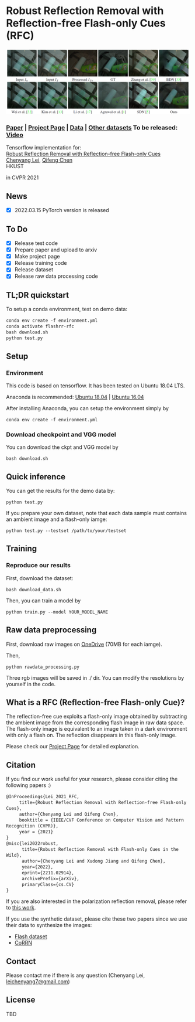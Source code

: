 # Robust Reflection Removal with Reflection-free Flash-only Cues (RFC)
<img src='example.jpg'/>

### [Paper](https://arxiv.org/pdf/2103.04273.pdf) | [Project Page](https://chenyanglei.github.io/flashrr_rfc/index.html) | [Data](https://hkustconnect-my.sharepoint.com/:u:/g/personal/cleiaa_connect_ust_hk/EWv1afaxrhFKlbT7iX0b8FMB8R1ZeNyUWRQM__A_SPkVGQ?e=8IbhE6) | [Other datasets](https://alexzhao-hugga.github.io/Real-World-Reflection-Removal/) To be released: [Video]()


Tensorflow implementation for: <br>
[Robust Reflection Removal with Reflection-free Flash-only Cues]()  
 [Chenyang Lei](https://chenyanglei.github.io/),
 [Qifeng Chen](https://cqf.io/) <br>
 HKUST
  
in CVPR 2021 
## News
- [x] 2022.03.15 PyTorch version is released

## To Do
- [x] Release test code
- [x] Prepare paper and upload to arxiv
- [x] Make project page
- [x] Release training code
- [x] Release dataset
- [x] Release raw data processing code

## TL;DR quickstart

To setup a conda environment, test on demo data:
```
conda env create -f environment.yml
conda activate flashrr-rfc
bash download.sh
python test.py
```

## Setup

### Environment
This code is based on tensorflow. It has been tested on Ubuntu 18.04 LTS.

Anaconda is recommended: [Ubuntu 18.04](https://www.digitalocean.com/community/tutorials/how-to-install-the-anaconda-python-distribution-on-ubuntu-18-04)
| [Ubuntu 16.04](https://www.digitalocean.com/community/tutorials/how-to-install-the-anaconda-python-distribution-on-ubuntu-16-04)

After installing Anaconda, you can setup the environment simply by

```
conda env create -f environment.yml
```

### Download checkpoint and VGG model

You can download the ckpt and VGG model by
```
bash download.sh
```

## Quick inference 
You can get the results for the demo data by:
```
python test.py
```

If you prepare your own dataset, note that each data sample must contains an ambient image and a flash-only iamge:
```
python test.py --testset /path/to/your/testset
```

## Training 
### Reproduce our results
First, download the dataset:
```
bash download_data.sh
```

Then, you can train a model by
```
python train.py --model YOUR_MODEL_NAME
```

## Raw data preprocessing
First, download raw images on [OneDrive](https://hkustconnect-my.sharepoint.com/:f:/g/personal/cleiaa_connect_ust_hk/EsIM67tInLtAoiWrVCQT1scBar8LO4BwfXJrZr5h0y4mDQ?e=NfDmdy) (70MB for each iamge).

Then, 
```
python rawdata_processing.py
```

Three rgb images will be saved in ./ dir. You can modify the resolutions by yourself in the code.

## What is a RFC (Reflection-free Flash-only Cue)?

The reflection-free cue exploits a flash-only image obtained by subtracting the ambient image from the corresponding flash image in raw data space. The flash-only image is equivalent to an image taken in a dark environment with only a flash on. The reflection disappears in this flash-only image.

Please check our [Project Page](https://chenyanglei.github.io/flashrr_rfc/index.html) for detailed explanation.



## Citation

If you find our work useful for your research, please consider citing the following papers :)

```
@InProceedings{Lei_2021_RFC,
     title={Robust Reflection Removal with Reflection-free Flash-only Cues}, 
     author={Chenyang Lei and Qifeng Chen},
     booktitle = {IEEE/CVF Conference on Computer Vision and Pattern Recognition (CVPR)},
     year = {2021}
}
@misc{lei2022robust,
      title={Robust Reflection Removal with Flash-only Cues in the Wild}, 
      author={Chenyang Lei and Xudong Jiang and Qifeng Chen},
      year={2022},
      eprint={2211.02914},
      archivePrefix={arXiv},
      primaryClass={cs.CV}
}
```
If you are also interested in the polarization reflection removal, please refer to [this work](https://github.com/ChenyangLEI/polarization-reflection-removal).

If you use the synthetic dataset, please cite these two papers since we use their data to synthesize the images:
- [Flash dataset](http://yaksoy.github.io/flashambient/)
- [CoRRN](https://github.com/wanrenjie/CoRRN)

## Contact

Please contact me if there is any question (Chenyang Lei, leichenyang7@gmail.com)


## License

TBD
